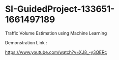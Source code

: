 # SI-GuidedProject-133651-1661497189
Traffic Volume Estimation using Machine Learning

Demonstration Link :

https://www.youtube.com/watch?v=XJ8_-y3QERc
